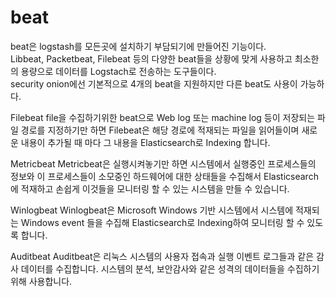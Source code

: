 # beat
beat은 logstash를 모든곳에 설치하기 부담되기에 만들어진 기능이다.  
Libbeat, Packetbeat, Filebeat 등의 다양한 beat들을 상황에 맞게 사용하고 최소한의 용량으로 데이터를 Logstach로 전송하는 도구들이다.  
security onion에선 기본적으로 4개의 beat을 지원하지만 다른 beat도 사용이 가능하다.

Filebeat
  file을 수집하기위한 beat으로
  Web log 또는 machine log 등이 저장되는 파일 경로를 지정하기만 하면 Filebeat은 해당 경로에 적재되는 파일을 읽어들이며 새로운 내용이 추가될 때 마다 그 내용을 Elasticsearch로 Indexing 합니다.

Metricbeat
  Metricbeat은 실행시켜놓기만 하면 시스템에서 실행중인 프로세스들의 정보와 이 프로세스들이 소모중인 하드웨어에 대한 상태들을 수집해서 Elasticsearch에 적재하고 손쉽게 이것들을 모니터링 할 수 있는 시스템을 만들 수 있습니다.

Winlogbeat
  Winlogbeat은 Microsoft Windows 기반 시스템에서 시스템에 적재되는 Windows event 들을 수집해 Elasticsearch로 Indexing하여 모니터링 할 수 있도록 합니다.

Auditbeat
  Auditbeat은 리눅스 시스템의 사용자 접속과 실행 이벤트 로그들과 같은 감사 데이터를 수집합니다. 시스템의 분석, 보안감사와 같은 성격의 데이터들을 수집하기위해 사용합니다.